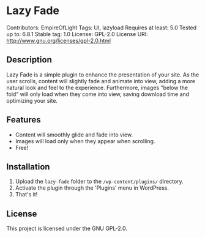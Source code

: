 # Lazy Fade

Contributors: EmpireOfLight
Tags: UI, lazyload
Requires at least: 5.0
Tested up to: 6.8.1
Stable tag: 1.0
License: GPL-2.0
License URI: http://www.gnu.org/licenses/gpl-2.0.html

## Description

Lazy Fade is a simple plugin to enhance the presentation of your site. As the user scrolls, content will slightly fade and animate into view, adding a more natural look and feel to the experience. Furthermore, images "below the fold" will only load when they come into view, saving download time and optimizing your site.

## Features

- Content will smoothly glide and fade into view.
- Images will load only when they appear when scrolling.
- Free!

## Installation

1. Upload the `lazy-fade` folder to the `/wp-content/plugins/` directory.
2. Activate the plugin through the 'Plugins' menu in WordPress.
3. That's it!

## License

This project is licensed under the GNU GPL-2.0.

